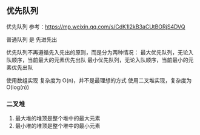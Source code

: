 ## 优先队列

优先队列
 参考：https://mp.weixin.qq.com/s/CdK1l2kB3aCUtBORjS4DVQ
 
 普通队列 是 先进先出
 
 优先队列不再遵循先入先出的原则，而是分为两种情况：
    最大优先队列，无论入队顺序，当前最大的元素优先出队
    最小优先队列，无论入队顺序，当前最小的元素优先出队
 
 使用数组实现 复杂度为 O(n)，并不是最理想的方式
 使用二叉堆实现，复杂度为 O(log(n))
 
### 二叉堆

1. 最大堆的堆顶是整个堆中的最大元素
2. 最小堆的堆顶是整个堆中的最小元素






